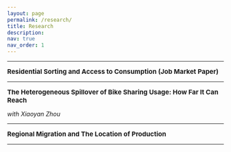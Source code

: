 ```yaml
---
layout: page
permalink: /research/
title: Research
description: 
nav: true
nav_order: 1
---
```


---

<span style="font-size: 15px; font-weight: bold;">Residential Sorting and Access to Consumption (Job Market Paper)</span>
<!-- #### **Residential Sorting and Access to Consumption (Job Market Paper)** -->
<!-- - ECON252: Macroeconomics (Undergraduate, Online), [Summer 2021, Summer 2022]
    - Krannert Certificate for Outstanding Teaching -->

---

<span style="font-size: 15px; font-weight: bold;">The Heterogeneous Spillover of Bike Sharing Usage: How Far It Can Reach</span>
<!-- #### **The Heterogeneous Spillover of Bike Sharing Usage: How Far It Can Reach** -->
*with Xiaoyan Zhou*

---

<span style="font-size: 15px; font-weight: bold;">Regional Migration and The Location of Production</span>
<!-- #### **Regional Migration and The Location of Production** -->

---
